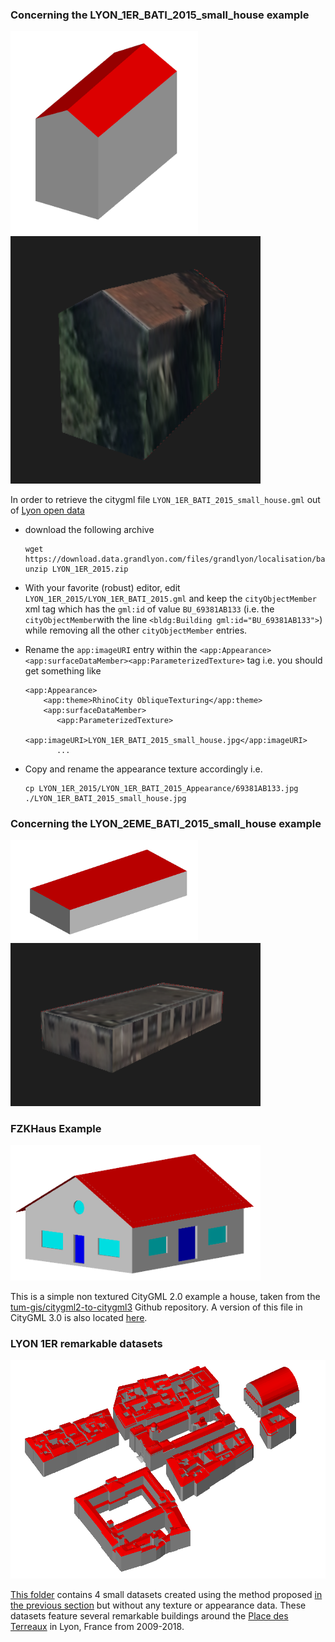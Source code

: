 
### Concerning the LYON_1ER_BATI_2015_small_house example

<img src="LYON_1ER_BATI_2015_small_house_render_without_texture.png" alt="without texture" width="300"/>
<img src="LYON_1ER_BATI_2015_small_house_render.png" alt="without texture" width="400"/>

In order to retrieve the citygml file `LYON_1ER_BATI_2015_small_house.gml`
out of [Lyon open data](https://data.grandlyon.com/accueil)

- download the following archive
  ```
  wget https://download.data.grandlyon.com/files/grandlyon/localisation/bati3d/LYON_1ER_2015.zip
  unzip LYON_1ER_2015.zip
  ```

- With your favorite (robust) editor, edit `LYON_1ER_2015/LYON_1ER_BATI_2015.gml`
   and keep the `cityObjectMember` xml tag which has the `gml:id` of value `BU_69381AB133`
   (i.e. the `cityObjectMember`with the line `<bldg:Building gml:id="BU_69381AB133">`) 
   while removing all the other `cityObjectMember` entries.

- Rename the `app:imageURI` entry within the 
  `<app:Appearance> <app:surfaceDataMember><app:ParameterizedTexture>` tag i.e. you should
  get something like
  ```
  <app:Appearance>
      <app:theme>RhinoCity ObliqueTexturing</app:theme>
      <app:surfaceDataMember>
         <app:ParameterizedTexture>
             <app:imageURI>LYON_1ER_BATI_2015_small_house.jpg</app:imageURI>
         ...
  ```

- Copy and rename the appearance texture accordingly i.e.
  ```
  cp LYON_1ER_2015/LYON_1ER_BATI_2015_Appearance/69381AB133.jpg ./LYON_1ER_BATI_2015_small_house.jpg
  ```

### Concerning the LYON_2EME_BATI_2015_small_house example
<img src="LYON_2EME_BATI_2015_small_house_render_without_texture.png" alt="without texture" width="300"/>
<img src="LYON_2EME_BATI_2015_small_house_render.png" alt="without texture" width="400"/>

### FZKHaus Example

<img src="FZKHaus.png" alt="without texture" width="400"/>

This is a simple non textured CityGML 2.0 example a house, taken from the [tum-gis/citygml2-to-citygml3](https://github.com/tum-gis/citygml2-to-citygml3) Github repository.
A version of this file in CityGML 3.0 is also located [here](../CityGMLv3.0/).


### LYON 1ER remarkable datasets

<img src="Place_des_Terreaux_dataset.png" alt="without texture" width="800"/>

[This folder](./LYON_1ER_BATI_2009-2018_remarkables) contains 4 small datasets created using the method proposed [in the previous section](#Concerning-the-LYON_1ER_BATI_2015_small_house-example) but without any texture or appearance data. These datasets feature several remarkable buildings around the [Place des Terreaux](https://en.wikipedia.org/wiki/Place_des_Terreaux) in Lyon, France from 2009-2018.

